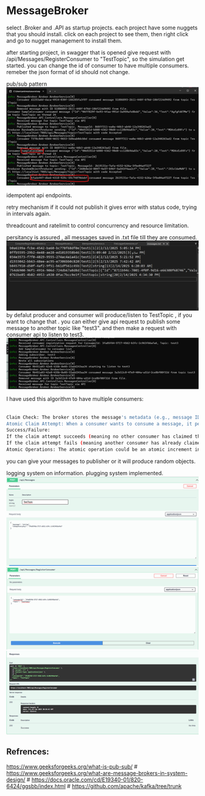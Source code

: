 # MessageBroker
select .Broker and .API as startup projects.
each project have some nuggets that you should install. click on each project to see them, then right click and go to nugget management to install them.

after starting project, in swagger that is opened give request with /api/Messages/RegisterConsumer to "TestTopic", so the simulation get started. 
you can change the id of consumer to have multiple consumers. remeber the json format of id should not change. 


pub/sub pattern
![two consumers](imgs/TwoConsumer.png)

idempotent api endpoints.

retry mechanism 
if it could not publish it gives error with status code, trying in  intervals again.

threadcount and ratelimit to control concurrency and resource limitation.

persitancy is assured , all messages saved in .txt file till they are consumed.
![messages](imgs/messages.png)
by defalut producer and consumer will produce/listen to TestTopic , if you want to change that . you can either give api request to publish some message to another topic like "test3". and then make a request with consumer api to listen to test3.
![with another sub](imgs/test3.jpg)

I have used this algorithm to have multiple consumers:
```bash

Claim Check: The broker stores the message's metadata (e.g., message ID, topic) in a special "claim check" area (either in-memory or in a data store with atomic operations).
Atomic Claim Attempt: When a consumer wants to consume a message, it performs an atomic operation to "claim" the message by associating its consumer ID with the message's metadata in the claim check area. (Atomic is the idea that if you add 1 to the number 1 it isn't possible to land on a number that isn't 2)
Success/Failure:
If the claim attempt succeeds (meaning no other consumer has claimed the message), the consumer proceeds to process the message.
If the claim attempt fails (meaning another consumer has already claimed the message), the consumer does not process the message and moves on to the next message (or waits for a new message).
Atomic Operations: The atomic operation could be an atomic increment instruction, such that the operation happens in only a step.
```
you can give your messages to publisher or it will produce random objects.

logging system on information.
plugging system implemented.
![producer api](imgs/producerAPI.jpg)
![consumer api](imgs/consumerAPI.jpg)
![response](imgs/response.png)
## Refrences: 
https://www.geeksforgeeks.org/what-is-pub-sub/
\#
https://www.geeksforgeeks.org/what-are-message-brokers-in-system-design/
\#
https://docs.oracle.com/cd/E19340-01/820-6424/ggsbb/index.html
\#
https://github.com/apache/kafka/tree/trunk
